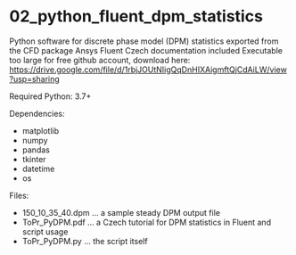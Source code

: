 # 02_python_fluent_dpm_statistics
Python software for discrete phase model (DPM) statistics exported from the CFD package Ansys Fluent
Czech documentation included
Executable too large for free github account, download here: https://drive.google.com/file/d/1rbjJOUtNIigQqDnHIXAigmftQjCdAiLW/view?usp=sharing 

Required Python: 3.7+

Dependencies:
  - matplotlib
  - numpy
  - pandas
  - tkinter
  - datetime
  - os

Files:
  - 150_10_35_40.dpm ... a sample steady DPM output file
  - ToPr_PyDPM.pdf ... a Czech tutorial for DPM statistics in Fluent and script usage
  - ToPr_PyDPM.py ... the script itself

